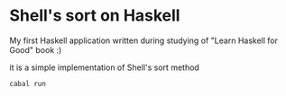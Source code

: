 # Shell's sort on Haskell

My first Haskell application written during studying of "Learn Haskell for Good" book :)

it is a simple implementation of Shell's sort method

```
cabal run
```
